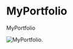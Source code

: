 # MyPortfolio
MyPortfolio



![MyPortfolio.](https://cdn.discordapp.com/attachments/916029512884563999/929442654415126678/unknown.png)
